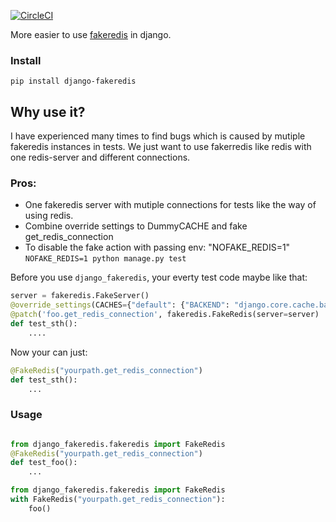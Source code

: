 [![CircleCI](https://circleci.com/gh/o3o3o/django-fakeredis.svg?style=svg)](https://circleci.com/gh/o3o3o/django-fakeredis)

More easier to use [fakeredis](https://pypi.org/project/fakeredis) in django.


### Install

```
pip install django-fakeredis
```

## Why use it?

I have experienced many times to find bugs which is caused by mutiple fakeredis instances in tests.
We just want to use fakerredis like redis with one redis-server and different connections.

### Pros:

* One fakeredis server with mutiple connections for tests like the way of using redis. 
* Combine override settings to DummyCACHE and fake get_redis_connection
* To disable the fake action with passing env: "NOFAKE_REDIS=1"
  `NOFAKE_REDIS=1 python manage.py test`

Before you use `django_fakeredis`, your everty test code maybe like that:

```python
server = fakeredis.FakeServer()
@override_settings(CACHES={"default": {"BACKEND": "django.core.cache.backends.dummy.DummyCache" }})
@patch('foo.get_redis_connection', fakeredis.FakeRedis(server=server)
def test_sth():
    ....
```

Now your can just:
```python
@FakeRedis("yourpath.get_redis_connection")
def test_sth():
    ...
```



### Usage
```python

from django_fakeredis.fakeredis import FakeRedis
@FakeRedis("yourpath.get_redis_connection")
def test_foo():
    ...
```


```python
from django_fakeredis.fakeredis import FakeRedis
with FakeRedis("yourpath.get_redis_connection"):
    foo()
```
